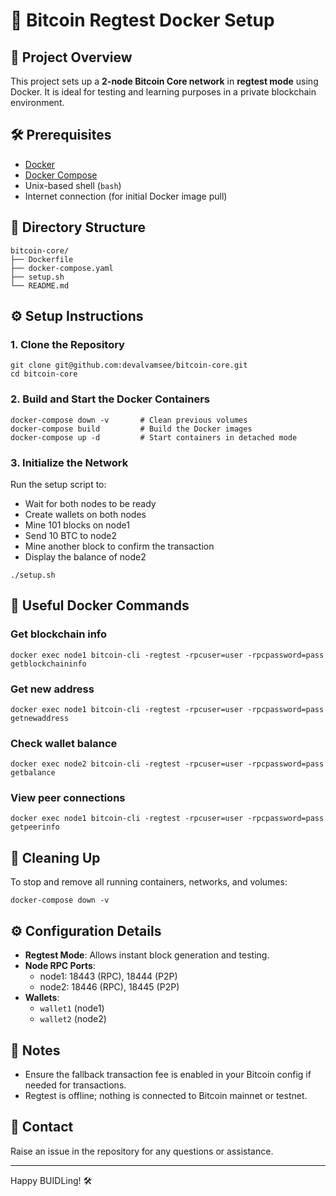 # 📄 Bitcoin Regtest Docker Setup

## 🚀 Project Overview

This project sets up a **2-node Bitcoin Core network** in **regtest mode** using Docker. It is ideal for testing and learning purposes in a private blockchain environment.

## 🛠️ Prerequisites

- [Docker](https://www.docker.com/)
- [Docker Compose](https://docs.docker.com/compose/)
- Unix-based shell (`bash`)
- Internet connection (for initial Docker image pull)

## 📁 Directory Structure

```
bitcoin-core/
├── Dockerfile
├── docker-compose.yaml
├── setup.sh
└── README.md
```

## ⚙️ Setup Instructions

### 1. Clone the Repository

```
git clone git@github.com:devalvamsee/bitcoin-core.git
cd bitcoin-core
```

### 2. Build and Start the Docker Containers

```
docker-compose down -v       # Clean previous volumes
docker-compose build         # Build the Docker images
docker-compose up -d         # Start containers in detached mode
```

### 3. Initialize the Network

Run the setup script to:

- Wait for both nodes to be ready
- Create wallets on both nodes
- Mine 101 blocks on node1
- Send 10 BTC to node2
- Mine another block to confirm the transaction
- Display the balance of node2

```
./setup.sh
```

## 🧪 Useful Docker Commands

### Get blockchain info

```
docker exec node1 bitcoin-cli -regtest -rpcuser=user -rpcpassword=pass getblockchaininfo
```

### Get new address

```
docker exec node1 bitcoin-cli -regtest -rpcuser=user -rpcpassword=pass getnewaddress
```

### Check wallet balance

```
docker exec node2 bitcoin-cli -regtest -rpcuser=user -rpcpassword=pass getbalance
```

### View peer connections

```
docker exec node1 bitcoin-cli -regtest -rpcuser=user -rpcpassword=pass getpeerinfo
```

## 🧹 Cleaning Up

To stop and remove all running containers, networks, and volumes:

```
docker-compose down -v
```

## ⚙️ Configuration Details

- **Regtest Mode**: Allows instant block generation and testing.
- **Node RPC Ports**:
  - node1: 18443 (RPC), 18444 (P2P)
  - node2: 18446 (RPC), 18445 (P2P)
- **Wallets**:
  - `wallet1` (node1)
  - `wallet2` (node2)

## 📌 Notes

- Ensure the fallback transaction fee is enabled in your Bitcoin config if needed for transactions.
- Regtest is offline; nothing is connected to Bitcoin mainnet or testnet.

## 📧 Contact

Raise an issue in the repository for any questions or assistance.

---

Happy BUIDLing! 🛠️
